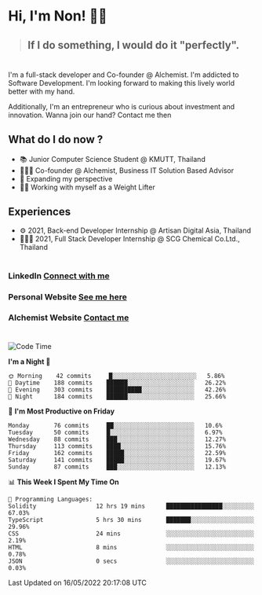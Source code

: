 # Hi, I'm Non! 🖐🏻

> ## If I do something, I would do it "perfectly".

#

I'm a full-stack developer and Co-founder @ Alchemist. I'm addicted to Software Development. I'm looking forward to making this lively world better with my hand.

Additionally, I'm an entrepreneur who is curious about investment and innovation. Wanna join our hand? Contact me then

## What do I do now ?

- 📚 Junior Computer Science Student @ KMUTT, Thailand
- 🧑🏻‍💻 Co-founder @ Alchemist, Business IT Solution Based Advisor
- 🌈 Expanding my perspective
- 🏋🏻 Working with myself as a Weight Lifter

## Experiences

- ⚙️ 2021, Back-end Developer Internship @ Artisan Digital Asia, Thailand
- 🧑🏻‍💻 2021, Full Stack Developer Internship @ SCG Chemical Co.Ltd., Thailand

#

### LinkedIn [Connect with me](https://www.linkedin.com/in/non-nontra/)

### Personal Website [See me here](https://nonnontra.com/)

### Alchemist Website [Contact me](https://alchemist-softwarehouse.co/)

#

<!--START_SECTION:waka-->
![Code Time](http://img.shields.io/badge/Code%20Time-1%2C692%20hrs%2031%20mins-blue)

**I'm a Night 🦉** 

```text
🌞 Morning    42 commits     █░░░░░░░░░░░░░░░░░░░░░░░░   5.86% 
🌆 Daytime    188 commits    ██████░░░░░░░░░░░░░░░░░░░   26.22% 
🌃 Evening    303 commits    ██████████░░░░░░░░░░░░░░░   42.26% 
🌙 Night      184 commits    ██████░░░░░░░░░░░░░░░░░░░   25.66%

```
📅 **I'm Most Productive on Friday** 

```text
Monday       76 commits     ██░░░░░░░░░░░░░░░░░░░░░░░   10.6% 
Tuesday      50 commits     █░░░░░░░░░░░░░░░░░░░░░░░░   6.97% 
Wednesday    88 commits     ███░░░░░░░░░░░░░░░░░░░░░░   12.27% 
Thursday     113 commits    ████░░░░░░░░░░░░░░░░░░░░░   15.76% 
Friday       162 commits    █████░░░░░░░░░░░░░░░░░░░░   22.59% 
Saturday     141 commits    █████░░░░░░░░░░░░░░░░░░░░   19.67% 
Sunday       87 commits     ███░░░░░░░░░░░░░░░░░░░░░░   12.13%

```


📊 **This Week I Spent My Time On** 

```text
💬 Programming Languages: 
Solidity                 12 hrs 19 mins      ████████████████░░░░░░░░░   67.03% 
TypeScript               5 hrs 30 mins       ███████░░░░░░░░░░░░░░░░░░   29.96% 
CSS                      24 mins             ░░░░░░░░░░░░░░░░░░░░░░░░░   2.19% 
HTML                     8 mins              ░░░░░░░░░░░░░░░░░░░░░░░░░   0.78% 
JSON                     0 secs              ░░░░░░░░░░░░░░░░░░░░░░░░░   0.03%

```


 Last Updated on 16/05/2022 20:17:08 UTC
<!--END_SECTION:waka-->
